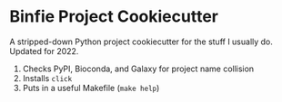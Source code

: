 # Binfie Project Cookiecutter

A stripped-down Python project cookiecutter for the stuff I usually do. Updated for 2022.

1) Checks PyPI, Bioconda, and Galaxy for project name collision
2) Installs `click`
3) Puts in a useful Makefile (`make help`)